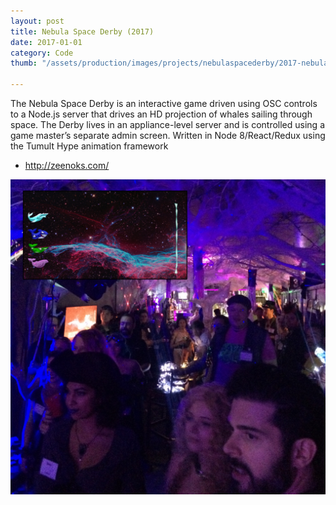```yaml
---
layout: post
title: Nebula Space Derby (2017)
date: 2017-01-01
category: Code
thumb: "/assets/production/images/projects/nebulaspacederby/2017-nebula-derby.jpg"

---
```


The Nebula Space Derby is an interactive game driven using OSC controls to a Node.js server that drives an HD projection of whales sailing through space. The Derby lives in an appliance-level server and is controlled using a game master’s separate admin screen. Written in Node 8/React/Redux using the Tumult Hype animation framework

<ul>
	<li><a href="http://zeenoks.com/">http://zeenoks.com/</a></li>
</ul>

<img src="/assets/production/images/projects/nebulaspacederby/2017-nebula-derby.jpg" alt="Nebula Space Derby">
